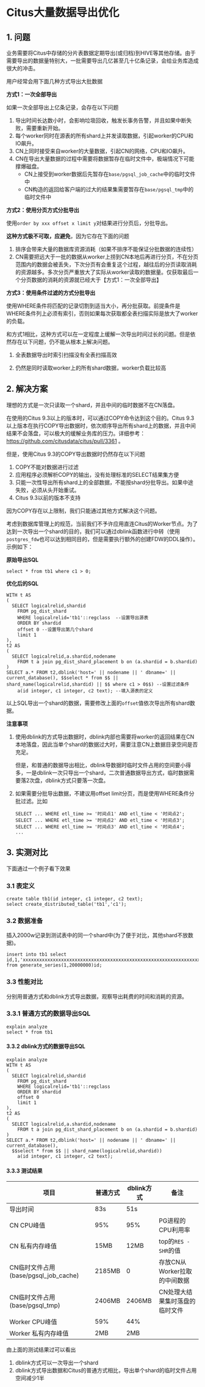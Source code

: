 # Citus大量数据导出优化

## 1. 问题

业务需要将Citus中存储的分片表数据定期导出(或归档)到HIVE等其他存储。由于需要导出的数据量特别大，一批需要导出几亿甚至几十亿条记录，会给业务库造成很大的冲击。

用户经常会用下面几种方式导出大批数据

**方式1：一次全部导出**

如果一次全部导出上亿条记录，会存在以下问题

1. 导出时间长达数小时，会影响垃圾回收，触发长事务告警，并且如果中断失败，需要重新开始。
2. 每个worker同时在源表的所有shard上并发读取数据，引起worker的CPU和IO飙升。
3. CN上同时接受来自worker的大量数据，引起CN的网络，CPU和IO飙升。
4. CN在导出大量数据的过程中需要将数据暂存在临时文件中，极端情况下可能撑爆磁盘。
   - CN上接受到worker数据后先暂存在`base/pgsql_job_cache`中的临时文件中
   - CN构造的返回给客户端的过大的结果集需要暂存在`base/pgsql_tmp`中的临时文件中



**方式2：使用分页方式分批导出**

使用`order by xxx offset x limit y`对结果进行分页后，分批导出。

**这种方式极不可取，应避免**，因为它存在下面的问题

1. 排序会带来大量的数据库资源消耗（如果不排序不能保证分批数据的连续性）
2. CN需要把远大于一批的数据从worker上捞到CN本地后再进行分页，不在分页范围内的数据会被丢失，下次分页有会重复这个过程，越往后的分页读取消耗的资源越多。多次分页严重放大了实际从worker读取的数据量。仅获取最后一个分页数据的消耗的资源就已经大于【方式1：一次全部导出】



**方式3：使用条件过滤的方式分批导出**

使用WHERE条件将匹配的记录切割到适当大小，再分批获取。前提条件是WHERE条件列上必须有索引，否则如果每次获取都全表扫描实际是放大了worker的负载。

和方式1相比，这种方式可以在一定程度上缓解一次导出时间过长的问题。但是依然存在以下问题，仍不能从根本上解决问题。

1. 全表数据导出时索引扫描没有全表扫描高效

2. 仍然是同时读取worker上的所有shard数据，worker负载比较高

   

## 2. 解决方案

理想的方式是一次只读取一个shard，并且中间的临时数据不在CN落盘。

在使用的Citus 9.3以上的版本时，可以通过COPY命令达到这个目的。Citus 9.3以上版本在执行COPY导出数据时，依次顺序导出所有shard上的数据，并且中间结果不会落盘，可以极大的缓解业务库的压力。详细参考：https://github.com/citusdata/citus/pull/3361 。

但是，使用Citus 9.3的COPY导出数据时仍然存在以下问题

1. COPY不能对数据进行过滤
2. 应用程序必须解析COPY的输出，没有处理标准的SELECT结果集方便
3. 只能一次性导出所有shard上的全部数据，不能按shard分批导出。如果中途失败，必须从头开始重试。
4. Citus 9.3以前的版本不支持



因为COPY存在以上限制，我们只能通过其他方式解决这个问题。

考虑到数据库管理上的规范，当前我们不予许应用直连Citus的Worker节点。为了达到一次导出一个shard的目的，我们可以通过dblink函数进行中转（使用`postgres_fdw`也可以达到相同目的，但是需要执行额外的创建FDW的DDL操作）。示例如下：

**原始导出SQL**

```
select * from tb1 where c1 > 0;
```

**优化后的SQL**

```
WITH t AS
(
  SELECT logicalrelid,shardid
    FROM pg_dist_shard
    WHERE logicalrelid='tb1'::regclass  --设置导出源表
    ORDER BY shardid
    offset 0 --设置导出第几个shard
    limit 1
),
t2 AS
(
  SELECT logicalrelid,a.shardid,nodename
    FROM t a join pg_dist_shard_placement b on (a.shardid = b.shardid)
)
SELECT a.* FROM t2,dblink('host=' || nodename || ' dbname=' || current_database(), $$select * from $$ || shard_name(logicalrelid,shardid) || $$ where c1 > 0$$) --设置过滤条件
    a(id integer, c1 integer, c2 text); --填入源表的定义
```

以上SQL导出一个shard的数据，需要修改上面的`offset`值依次导出所有shard数据。

**注意事项**

1. 使用dblink的方式导出数据时，dblink内部也需要将worker的返回结果在CN本地落盘，因此当单个shard的数据过大时，需要注意CN上数据目录空间是否充足。

   但是，和普通的数据导出相比，dblink导数据时临时文件占用的空间要小得多，一是dblink一次只导出一个shard，二次普通数据导出方式，临时数据需要落2次盘，dblink方式只要落一次盘。

2. 如果需要分批导出数据，不建议用offset limit分页，而是使用WHERE条件分批过滤。比如

   ```
   SELECT ... WHERE etl_time >= '时间点1' AND etl_time < '时间点2';
   SELECT ... WHERE etl_time >= '时间点2' AND etl_time < '时间点3';
   SELECT ... WHERE etl_time >= '时间点3' AND etl_time < '时间点4';
   ...
   ```



## 3. 实测对比

下面通过一个例子看下效果

### 3.1 表定义

```
create table tb1(id integer, c1 integer, c2 text);
select create_distributed_table('tb1','c1');
```

### 3.2 数据准备

插入2000w记录到测试表中的同一个shard中(为了便于对比，其他shard不放数据)。

```
insert into tb1 select id,1,'xxxxxxxxxxxxxxxxxxxxxxxxxxxxxxxxxxxxxxxxxxxxxxxxxxxxxxxxxxxxxxxxxxxxxxxxxxxxxxxxxxxxxxxxxxxxxxxxxxxxxxx' from generate_series(1,20000000)id;
```

### 3.3 性能对比

分别用普通方式和dblink方式导出数据，观察导出耗费的时间和消耗的资源。

### 3.3.1 普通方式的数据导出SQL

```
explain analyze
select * from tb1
```

#### 3.3.2 dblink方式的数据导出SQL

```
explain analyze
WITH t AS
(
  SELECT logicalrelid,shardid
    FROM pg_dist_shard
    WHERE logicalrelid='tb1'::regclass
    ORDER BY shardid
    offset 0
    limit 1
),
t2 AS
(
  SELECT logicalrelid,a.shardid,nodename
    FROM t a join pg_dist_shard_placement b on (a.shardid = b.shardid)
)
SELECT a.* FROM t2,dblink('host=' || nodename || ' dbname=' || current_database(),
  $$select * from $$ || shard_name(logicalrelid,shardid))
    a(id integer, c1 integer, c2 text);
```



#### 3.3.3 测试结果

| 项目                                 | 普通方式 | dblink方式 | 备注                           |
| ------------------------------------ | -------- | ---------- | ------------------------------ |
| 导出时间                             | 83s      | 51s        |                                |
| CN CPU峰值                           | 95%      | 95%        | PG进程的CPU利用率              |
| CN 私有内存峰值                      | 15MB     | 12MB       | top的`RES - SHR`的值           |
| CN临时文件占用(base/pgsql_job_cache) | 2185MB   | 0          | 存放CN从Worker拉取的中间数据   |
| CN临时文件占用(base/pgsql_tmp)       | 2406MB   | 2406MB     | CN处理大结果集时落盘的临时文件 |
| Worker CPU峰值                       | 59%      | 44%        |                                |
| Worker 私有内存峰值                  | 2MB      | 2MB        |                                |

由上面的测试结果过可以看出

1. dblink方式可以一次导出一个shard
2. dblink方式导出数据和Citus的普通方式相比，导出单个shard的临时文件占用空间减少1半
